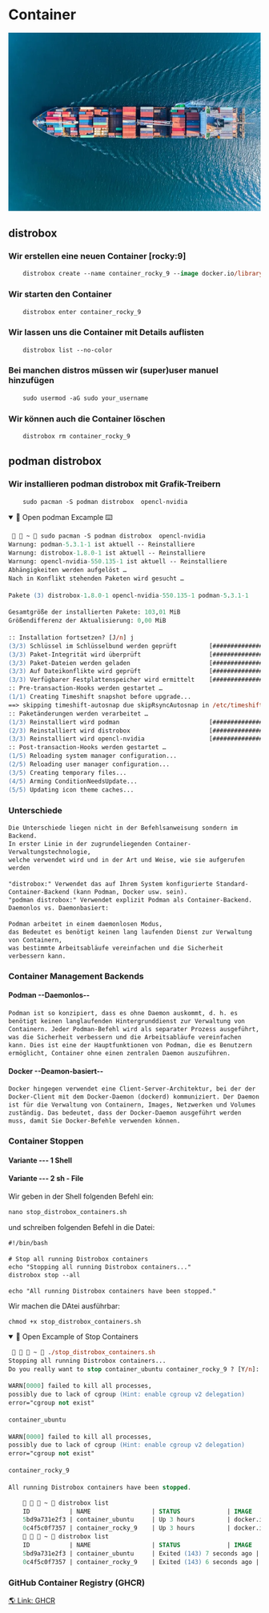 <!DOCTYPE html>
<html lang="de">
<head>
    <meta charset="UTF-8">
    <meta name="viewport" content="width=device-width, initial-scale=1.0">
    <link rel="stylesheet" href="style.css"> 
        <title>Container</title>
</head>

<body>

# Container

![ship](./screen/ships.webp)

## distrobox

### Wir erstellen eine neuen Container [rocky:9]

```ps
    distrobox create --name container_rocky_9 --image docker.io/library/rockylinux:9
```

### Wir starten den Container

```ps
    distrobox enter container_rocky_9
```

### Wir lassen uns die Container mit Details auflisten

```ps
    distrobox list --no-color
```

### Bei manchen distros müssen wir (super)user manuel hinzufügen

```ps
    sudo usermod -aG sudo your_username
```

### Wir können auch die Container löschen

```bash
    distrobox rm container_rocky_9
```

## podman distrobox

### Wir installieren podman distrobox mit Grafik-Treibern

```ps
    sudo pacman -S podman distrobox  opencl-nvidia
```

<details open>
<summary>🐢 Open podman Excample ⌨️</summary>

```ps
   ~  sudo pacman -S podman distrobox  opencl-nvidia                                         1 ✘
Warnung: podman-5.3.1-1 ist aktuell -- Reinstalliere
Warnung: distrobox-1.8.0-1 ist aktuell -- Reinstalliere
Warnung: opencl-nvidia-550.135-1 ist aktuell -- Reinstalliere
Abhängigkeiten werden aufgelöst …
Nach in Konflikt stehenden Paketen wird gesucht …

Pakete (3) distrobox-1.8.0-1 opencl-nvidia-550.135-1 podman-5.3.1-1

Gesamtgröße der installierten Pakete: 103,01 MiB
Größendifferenz der Aktualisierung: 0,00 MiB

:: Installation fortsetzen? [J/n] j
(3/3) Schlüssel im Schlüsselbund werden geprüft         [##################################] 100%
(3/3) Paket-Integrität wird überprüft                   [##################################] 100%
(3/3) Paket-Dateien werden geladen                      [##################################] 100%
(3/3) Auf Dateikonflikte wird geprüft                   [##################################] 100%
(3/3) Verfügbarer Festplattenspeicher wird ermittelt    [##################################] 100%
:: Pre-transaction-Hooks werden gestartet …
(1/1) Creating Timeshift snapshot before upgrade...
==> skipping timeshift-autosnap due skipRsyncAutosnap in /etc/timeshift-autosnap.conf set to TRUE.
:: Paketänderungen werden verarbeitet …
(1/3) Reinstalliert wird podman                         [##################################] 100%
(2/3) Reinstalliert wird distrobox                      [##################################] 100%
(3/3) Reinstalliert wird opencl-nvidia                  [##################################] 100%
:: Post-transaction-Hooks werden gestartet …
(1/5) Reloading system manager configuration...
(2/5) Reloading user manager configuration...
(3/5) Creating temporary files...
(4/5) Arming ConditionNeedsUpdate...
(5/5) Updating icon theme caches...

```

</details>

### Unterschiede

    Die Unterschiede liegen nicht in der Befehlsanweisung sondern im Backend.
    In erster Linie in der zugrundeliegenden Container-Verwaltungstechnologie,
    welche verwendet wird und in der Art und Weise, wie sie aufgerufen werden

    "distrobox:" Verwendet das auf Ihrem System konfigurierte Standard-Container-Backend (kann Podman, Docker usw. sein).
    "podman distrobox:" Verwendet explizit Podman als Container-Backend.
    Daemonlos vs. Daemonbasiert:

    Podman arbeitet in einem daemonlosen Modus,
    das Bedeutet es benötigt keinen lang laufenden Dienst zur Verwaltung von Containern,
    was bestimmte Arbeitsabläufe vereinfachen und die Sicherheit verbessern kann.

### Container Management Backends

#### Podman --Daemonlos--

    Podman ist so konzipiert, dass es ohne Daemon auskommt, d. h. es benötigt keinen langlaufenden Hintergrunddienst zur Verwaltung von Containern. Jeder Podman-Befehl wird als separater Prozess ausgeführt, was die Sicherheit verbessern und die Arbeitsabläufe vereinfachen kann. Dies ist eine der Hauptfunktionen von Podman, die es Benutzern ermöglicht, Container ohne einen zentralen Daemon auszuführen.

#### Docker --Deamon-basiert--

    Docker hingegen verwendet eine Client-Server-Architektur, bei der der Docker-Client mit dem Docker-Daemon (dockerd) kommuniziert. Der Daemon ist für die Verwaltung von Containern, Images, Netzwerken und Volumes zuständig. Das bedeutet, dass der Docker-Daemon ausgeführt werden muss, damit Sie Docker-Befehle verwenden können.

### Container Stoppen

#### Variante --- 1 Shell

#### Variante --- 2 sh - File

Wir geben in der Shell folgenden Befehl ein:

```ps
nano stop_distrobox_containers.sh
```

und schreiben folgenden Befehl in die Datei:

    #!/bin/bash

    # Stop all running Distrobox containers
    echo "Stopping all running Distrobox containers..."
    distrobox stop --all

    echo "All running Distrobox containers have been stopped."

Wir machen die DAtei ausführbar:

    chmod +x stop_distrobox_containers.sh

<details open>
<summary>🐢 Open Excample of Stop Containers</summary>

```ps
    ~  ./stop_distrobox_containers.sh
Stopping all running Distrobox containers...
Do you really want to stop container_ubuntu container_rocky_9 ? [Y/n]: y

WARN[0000] failed to kill all processes,
possibly due to lack of cgroup (Hint: enable cgroup v2 delegation)
error="cgroup not exist"

container_ubuntu

WARN[0000] failed to kill all processes,
possibly due to lack of cgroup (Hint: enable cgroup v2 delegation)
error="cgroup not exist"

container_rocky_9

All running Distrobox containers have been stopped.

```

```ps
       ~  distrobox list
    ID           | NAME                 | STATUS             | IMAGE
    5bd9a731e2f3 | container_ubuntu     | Up 3 hours         | docker.io/library/ubuntu:latest
    0c4f5c0f7357 | container_rocky_9    | Up 3 hours         | docker.io/library/rockylinux:9
       ~  distrobox list
    ID           | NAME                 | STATUS             | IMAGE
    5bd9a731e2f3 | container_ubuntu     | Exited (143) 7 seconds ago | docker.io/library/ubuntu:latest
    0c4f5c0f7357 | container_rocky_9    | Exited (143) 6 seconds ago | docker.io/library/rockylinux:9
```

</details>

### GitHub Container Registry (GHCR)

[🌎 Link: GHCR](https://github.blog/news-insights/product-news/introducing-github-container-registry/)

</body>
</html>
